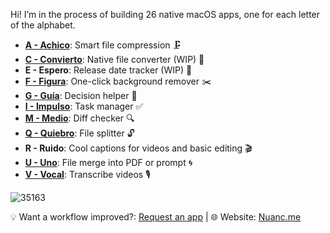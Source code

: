 Hi! I’m in the process of building 26 native macOS apps, one for each letter of the alphabet.

- [**A - Achico**](https://github.com/nuance-dev/achico): Smart file compression 🗜️
- [**C - Convierto**](https://github.com/nuance-dev/convierto): Native file converter (WIP) 🧪 
- **E - Espero**: Release date tracker (WIP) 📆
- [**F - Figura**](https://github.com/nuance-dev/figura): One-click background remover ✂️
- [**G - Guía**](https://github.com/nuance-dev/guia): Decision helper 🤔
- [**I - Impulso**](https://github.com/nuance-dev/impulso): Task manager ✅  
- [**M - Medio**](https://github.com/nuance-dev/medio): Diff checker 🔍  
- [**Q - Quiebro**](https://github.com/nuance-dev/quiebro): File splitter 🔓
- **R - Ruido**: Cool captions for videos and basic editing 🎬
- [**U - Uno**](https://github.com/nuance-dev/uno): File merge into PDF or prompt 🌀 
- [**V - Vocal**](https://github.com/nuance-dev/vocal): Transcribe videos 🎙️

![35163](https://github.com/user-attachments/assets/8626d56a-4b45-48bf-8545-1f283ebd69c7)

💡 Want a workflow improved?: [Request an app](https://github.com/nuance-dev/nuance/discussions/categories/ideas)  | 🌐 Website: [Nuanc.me](https://nuanc.me)
